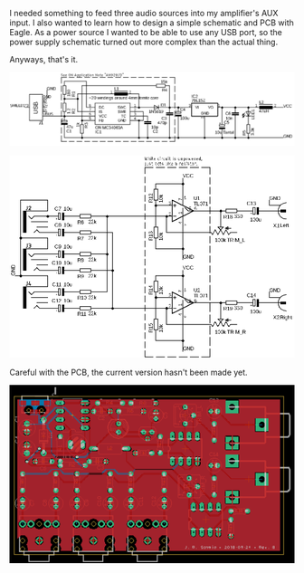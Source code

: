 I needed something to feed three audio sources into my amplifier's AUX input. I also wanted to learn how to design a simple schematic and PCB with Eagle. As a power source I wanted to be able to use any USB port, so the power supply schematic turned out more complex than the actual thing.

Anyways, that's it.

![Schematic, sheet 1](https://github.com/sixtyfive/the-three-musketeers/raw/master/images/schematic_sheet1.png)

![Schematic, sheet 2](https://github.com/sixtyfive/the-three-musketeers/raw/master/images/schematic_sheet2.png)

Careful with the PCB, the current version hasn't been made yet.

![PCB](https://raw.githubusercontent.com/sixtyfive/the-three-musketeers/master/images/board.png)

